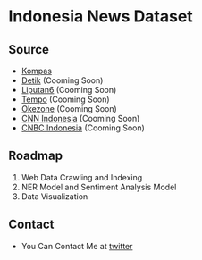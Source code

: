 # Indonesia News Dataset 

## Source 

- [Kompas](https://www.kompas.com/)
- [Detik](https://www.detik.com/) (Cooming Soon)
- [Liputan6](https://www.liputan6.com/) (Cooming Soon)
- [Tempo](https://www.tempo.co/) (Cooming Soon)
- [Okezone](https://www.okezone.com/) (Cooming Soon)
- [CNN Indonesia](https://www.cnnindonesia.com/) (Cooming Soon)
- [CNBC Indonesia](https://www.cnbcindonesia.com/) (Cooming Soon)

## Roadmap 

1. Web Data Crawling and Indexing 
2. NER Model and Sentiment Analysis Model 
3. Data Visualization

## Contact 

- You Can Contact Me at [twitter](https://twitter.com/skidipapGUY)